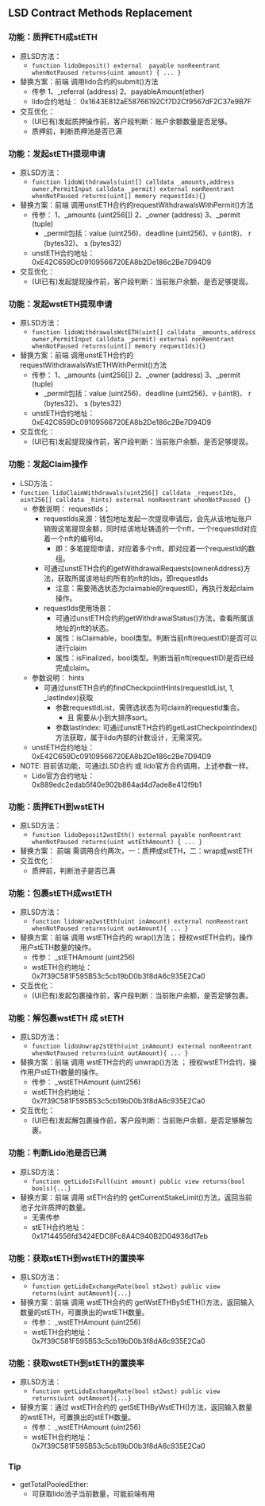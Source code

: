 ## LSD Contract Methods Replacement

### 功能：质押ETH成stETH

- 原LSD方法：
    - ```function lidoDeposit() external  payable nonReentrant whenNotPaused returns(uint amount) { ... }```
- 替换方案：前端 调用lido合约的submit()方法
    - 传参 1、_referral (address)  2、payableAmount(ether)
    - lido合约地址： 0x1643E812aE58766192Cf7D2Cf9567dF2C37e9B7F
- 交互优化：
    - (UI已有)发起质押操作前，客户段判断：账户余额数量是否足够。
    - 质押前，判断质押池是否已满

### 功能：发起stETH提现申请

- 原LSD方法：
    - ```function lidoWithdrawals(uint[] calldata _amounts,address owner,PermitInput calldata _permit) external nonReentrant whenNotPaused returns(uint[] memory requestIds){}```
- 替换方案：前端 调用unstETH合约的requestWithdrawalsWithPermit()方法
    - 传参： 1、_amounts (uint256[]) 2、_owner (address) 3、_permit (tuple)
        - _permit包括：value (uint256)、deadline (uint256)、v (uint8)、 r (bytes32)、 s (bytes32)
    - unstETH合约地址： 0xE42C659Dc09109566720EA8b2De186c2Be7D94D9
- 交互优化：
    - (UI已有)发起提现操作前，客户段判断：当前账户余额，是否足够提现。

### 功能：发起wstETH提现申请

- 原LSD方法：
    - ```function lidoWithdrawalsWstETH(uint[] calldata _amounts,address owner,PermitInput calldata _permit) external nonReentrant whenNotPaused returns(uint[] memory requestIds){}```
- 替换方案：前端 调用unstETH合约的requestWithdrawalsWstETHWithPermit()方法
    - 传参： 1、_amounts (uint256[]) 2、_owner (address) 3、_permit (tuple)
        - _permit包括：value (uint256)、deadline (uint256)、v (uint8)、 r (bytes32)、 s (bytes32)
    - unstETH合约地址： 0xE42C659Dc09109566720EA8b2De186c2Be7D94D9
- 交互优化：
    - (UI已有)发起提现操作前，客户段判断：当前账户余额，是否足够提现。

### 功能：发起Claim操作

- LSD方法：
- ```function lidoClaimWithdrawals(uint256[] calldata _requestIds, uint256[] calldata _hints) external nonReentrant whenNotPaused {}```
    - 参数说明： requestIds；
        - requestIds来源：钱包地址发起一次提现申请后，会先从该地址账户销毁这笔提现金额，同时给该地址铸造的一个nft，一个requestId对应着一个nft的编号Id。
            - 即：多笔提现申请，对应着多个nft，即对应着一个requestId的数组。
        - 可通过unstETH合约的getWithdrawalRequests(ownerAddress)方法，获取所属该地址的所有的nft的Ids，即requestIds
            - 注意：需要筛选状态为claimable的requestID，再执行发起claim操作。
        - requestIds使用场景：
            - 可通过unstETH合约的getWithdrawalStatus()方法，查看所属该地址的nft的状态。
            - 属性：isClaimable，bool类型。判断当前nft(requestID)是否可以进行claim
            - 属性：isFinalized，bool类型。判断当前nft(requestID)是否已经完成claim。
    - 参数说明： hints
        - 可通过unstETH合约的findCheckpointHints(requestIdList, 1, _lastIndex)获取
            - 参数requestIdList，需筛选状态为可claim的requestId集合。
                - 且 需要从小到大排序sort。
            - 参数lastIndex: 可通过unstETH合约的getLastCheckpointIndex()方法获取，属于lido内部的计数设计，无需深究。
    - unstETH合约地址： 0xE42C659Dc09109566720EA8b2De186c2Be7D94D9
- NOTE: 目前该功能，可通过LSD合约 或 lido官方合约调用，上述参数一样。
    - Lido官方合约地址：0x889edc2edab5f40e902b864ad4d7ade8e412f9b1

### 功能：质押ETH到wstETH

- 原LSD方法：
    - ```function lidoDeposit2wstEth() external payable nonReentrant whenNotPaused returns(uint wstEthAmount) { ... }```
- 替换方案： 前端 需调用合约两次，一：质押成stETH，二：wrap成wstETH
- 交互优化：
    - 质押前，判断池子是否已满

### 功能：包裹stETH成wstETH

- 原LSD方法：
    - ```function lidoWrap2wstEth(uint inAmount) external nonReentrant whenNotPaused returns(uint outAmount){ ... }```
- 替换方案：前端 调用 wstETH合约的 wrap()方法； 授权wstETH合约，操作用户stETH数量的操作。
    - 传参： _stETHAmount (uint256)
    - wstETH合约地址： 0x7f39C581F595B53c5cb19bD0b3f8dA6c935E2Ca0
- 交互优化：
    - (UI已有)发起包裹操作前，客户段判断：当前账户余额，是否足够包裹。

### 功能：解包裹wstETH 成 stETH

- 原LSD方法：
    - ```function lidoUnwrap2stEth(uint inAmount) external nonReentrant whenNotPaused returns(uint outAmount){ ... }```
- 替换方案：前端 调用 wstETH合约的 unwrap()方法 ； 授权wstETH合约，操作用户stETH数量的操作。
    - 传参： _wstETHAmount (uint256)
    - wstETH合约地址： 0x7f39C581F595B53c5cb19bD0b3f8dA6c935E2Ca0
- 交互优化：
    - (UI已有)发起解包裹操作前，客户段判断：当前账户余额，是否足够解包裹。

### 功能：判断Lido池是否已满

- 原LSD方法：
    - ``` function getLidoIsFull(uint amount) public view returns(bool bools){...} ```
- 替换方案：前端 调用 stETH合约的 getCurrentStakeLimit()方法，返回当前池子允许质押的数量。
    - 无需传参
    - stETH合约地址： 0x17144556fd3424EDC8Fc8A4C940B2D04936d17eb

### 功能：获取stETH到wstETH的置换率

- 原LSD方法：
    - ```function getLidoExchangeRate(bool st2wst) public view returns(uint outAmount){...} ```
- 替换方案：前端 调用 wstETH合约的 getWstETHByStETH()方法，返回输入数量的stETH，可置换出的wstETH数量。
    - 传参： _wstETHAmount (uint256)
    - wstETH合约地址： 0x7f39C581F595B53c5cb19bD0b3f8dA6c935E2Ca0

### 功能：获取wstETH到stETH的置换率

- 原LSD方法：
    - ```function getLidoExchangeRate(bool st2wst) public view returns(uint outAmount){...} ```
- 替换方案：通过 wstETH合约的 getStETHByWstETH()方法，返回输入数量的wstETH，可置换出的stETH数量。
    - 传参： _wstETHAmount (uint256)
    - wstETH合约地址： 0x7f39C581F595B53c5cb19bD0b3f8dA6c935E2Ca0

### Tip

- getTotalPooledEther:
    - 可获取lido池子当前数量，可能前端有用